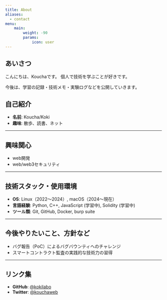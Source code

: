 ```yaml
---
title: About
aliases:
  - contact
menu:
    main: 
        weight: -90
        params:
            icon: user
---
```


## あいさつ
こんにちは、Kouchaです。
個人で技術を学ぶことが好きです。

 今後は、学習の記録・技術メモ・実験ログなどを公開していきます。

## 自己紹介 
- **名前**: Koucha/Koki 
- **趣味**: 散歩、読書、ネット 
---

## 興味関心

- web開発
- web/web3セキュリティ

---
## 技術スタック・使用環境

- **OS**: Linux（2022〜2024）, macOS（2024〜現在）
- **言語経験**: Python, C++, JavaScript (学習中), Solidity (学習中)
- **ツール類**: Git, GitHub, Docker, burp suite

---

## 今後やりたいこと、方針など

- バグ報告（PoC）によるバグバウンティへのチャレンジ
- スマートコントラクト監査の実践的な技術力の習得

---

## リンク集

- **GitHub**: [@kokilabo](https://github.com/kokilabo)
- **Twitter**: [@kouchaweb](https://x.com/kouchaweb)